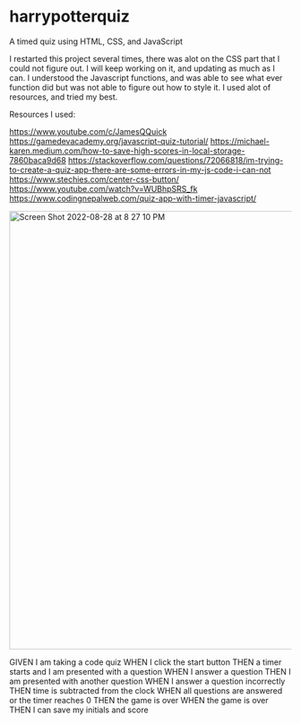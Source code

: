 # harrypotterquiz
 A timed quiz using HTML, CSS, and JavaScript
 
 I restarted this project several times, there was alot on the CSS part that I could not figure out. I will keep working on it, and updating as much as I can. I understood the Javascript functions, and was able to see what ever function did but was not able to figure out how to style it. I used alot of resources, and tried my best. 
 
Resources I used: 
 
https://www.youtube.com/c/JamesQQuick
https://gamedevacademy.org/javascript-quiz-tutorial/
https://michael-karen.medium.com/how-to-save-high-scores-in-local-storage-7860baca9d68
https://stackoverflow.com/questions/72066818/im-trying-to-create-a-quiz-app-there-are-some-errors-in-my-js-code-i-can-not
https://www.stechies.com/center-css-button/
https://www.youtube.com/watch?v=WUBhpSRS_fk
https://www.codingnepalweb.com/quiz-app-with-timer-javascript/

<img width="782" alt="Screen Shot 2022-08-28 at 8 27 10 PM" src="https://user-images.githubusercontent.com/109707981/187105297-3cbcd479-5255-4f3a-a2e0-71f755b274d9.png">

GIVEN I am taking a code quiz
WHEN I click the start button
THEN a timer starts and I am presented with a question
WHEN I answer a question
THEN I am presented with another question
WHEN I answer a question incorrectly
THEN time is subtracted from the clock
WHEN all questions are answered or the timer reaches 0
THEN the game is over
WHEN the game is over
THEN I can save my initials and score
